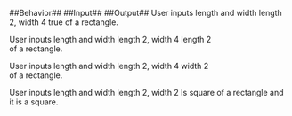 ##Behavior##																		##Input##														      ##Output##
User inputs length and width                  length 2, width 4                              true
of a rectangle.

User inputs length and width                  length 2, width 4                              length 2   
of a rectangle.

User inputs length and width                  length 2, width 4                              width 2   
of a rectangle.

User inputs length and width                  length 2, width 2                             Is square
of a rectangle and it is a
square.
